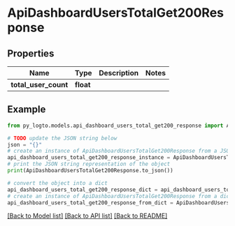 # ApiDashboardUsersTotalGet200Response


## Properties

Name | Type | Description | Notes
------------ | ------------- | ------------- | -------------
**total_user_count** | **float** |  | 

## Example

```python
from py_logto.models.api_dashboard_users_total_get200_response import ApiDashboardUsersTotalGet200Response

# TODO update the JSON string below
json = "{}"
# create an instance of ApiDashboardUsersTotalGet200Response from a JSON string
api_dashboard_users_total_get200_response_instance = ApiDashboardUsersTotalGet200Response.from_json(json)
# print the JSON string representation of the object
print(ApiDashboardUsersTotalGet200Response.to_json())

# convert the object into a dict
api_dashboard_users_total_get200_response_dict = api_dashboard_users_total_get200_response_instance.to_dict()
# create an instance of ApiDashboardUsersTotalGet200Response from a dict
api_dashboard_users_total_get200_response_from_dict = ApiDashboardUsersTotalGet200Response.from_dict(api_dashboard_users_total_get200_response_dict)
```
[[Back to Model list]](../README.md#documentation-for-models) [[Back to API list]](../README.md#documentation-for-api-endpoints) [[Back to README]](../README.md)


